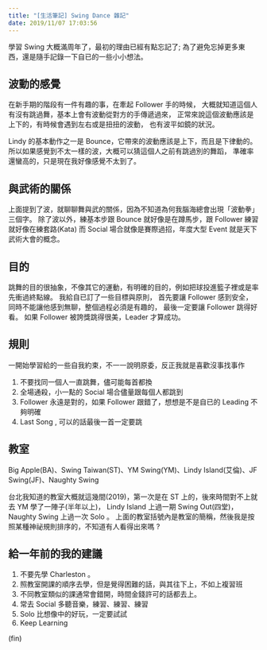```yaml
---
title: "[生活筆記] Swing Dance 雜記"
date: 2019/11/07 17:03:56
---
```


學習 Swing 大概滿周年了，最初的理由已經有點忘記了;
為了避免忘掉更多東西，還是隨手記錄一下自已的一些小小想法。

## 波動的感覺

在新手期的階段有一件有趣的事，在牽起 Follower 手的時候，
大概就知道這個人有沒有跳過舞，基本上會有波動從對方的手傳遞過來，
正常來說這個波動應該是上下的，有時候會遇到左右或是扭扭的波動，
也有波平如鏡的狀況。

Lindy 的基本動作之一是 Bounce，它帶來的波動應該是上下，而且是下律動的。
所以如果感覺到不太一樣的波，大概可以猜這個人之前有跳過別的舞蹈，
準確率還蠻高的，只是現在我好像感覺不太到了。

## 與武術的關係

上面提到了波，就聊聊舞與武的關係，因為不知道為何我腦海總會出現「波動拳」三個字。
除了波以外，練基本步跟 Bounce 就好像是在蹲馬步，跟 Follower 練習就好像在練套路(Kata)
而 Social 場合就像是賽際過招，年度大型 Event 就是天下武術大會的概念。

## 目的

跳舞的目的很抽象，不像其它的運動，有明確的目的，例如把球投進籃子裡或是率先衝過終點線。
我給自已訂了一些目標與原則，
首先要讓 Follower 感到安全，
同時不能讓他感到無聊，整個過程必須是有趣的，
最後一定要讓 Follower 跳得好看。
如果 Follower 被誇獎跳得很美，Leader 才算成功。

## 規則

一開始學習給的一些自我約束，不一一說明原委，反正我就是喜歡沒事找事作

1. 不要找同一個人一直跳舞，儘可能每首都換
2. 全場通殺，小一點的 Social 場合儘量跟每個人都跳到
3. Follower 永遠是對的，如果 Follower 跟錯了，想想是不是自已的 Leading 不夠明確
4. Last Song , 可以的話最後一首一定要跳

## 教室

Big Apple(BA)、Swing Taiwan(ST)、YM Swing(YM)、Lindy Island(艾倫)、JF Swing(JF)、Naughty Swing

台北我知道的教室大概就這幾間(2019)，第一次是在 ST 上的，後來時間對不上就去 YM 學了一陣子(半年以上)，
Lindy Island 上過一期 Swing Out(四堂)，Naughty Swing 上過一次 Solo 。
上面的教室括號內是教室的簡稱，然後我是按照某種神祕規則排序的，不知道有人看得出來嗎 ?

## 給一年前的我的建議

1. 不要先學 Charleston 。
2. 照教室開課的順序去學，但是覺得困難的話，與其往下上，不如上複習班
3. 不同教室類似的課通常會錯開，時間金錢許可的話都去上。
4. 常去 Social 多聽音樂，練習、練習、練習
5. Solo 比想像中的好玩，一定要試試
6. Keep Learning

(fin)
